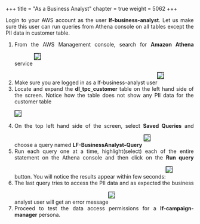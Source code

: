 +++
title = "As a Business Analyst"
chapter = true
weight = 5062
+++

<div style="text-align: justify">
   Login to your AWS account as the user <b>lf-business-analyst</b>. Let us make sure this user can run queries from Athena console on all tables except the PII data in customer table.
  <ol>
    <li>From the AWS Management console, search for <b>Amazon Athena</b> service <img src="/images/Query-AthenaService-search.png" style="margin:15px 0px; border:1px solid black"/>
    </li>
    <li>Make sure you are logged in as a lf-business-analyst user<img src="/images/business-analyst-view.png" style="margin:15px 0px; border:1px solid black"/>
    </li>
    <li>Locate and expand the <b>dl_tpc_customer</b> table on the left hand side of the screen. Notice how the table does not show any PII data for the customer table</li><img src="/images/business-analyst-noPII.png" style="margin:15px 0px; border:1px solid black"/>
    <li>On the top left hand side of the screen, select <b>Saved Queries</b> and choose a query named <b>LF-BusinessAnalyst-Query</b> <img src="/images/business-analyst-queries.png" style="margin:15px 0px; border:1px solid black"/>
    </li>
    <li>Run each query one at a time, highlight(select) each of the entire statement on the Athena console and then click on the <b>Run query</b> button. You will notice the results appear within few seconds:<img src="/images/business-analyst-query-success.png" style="margin:15px 0px; border:1px solid black"/>
    </li>
    <li>The last query tries to access the PII data and as expected the business analyst user will get an error message<img src="/images/business-analyst-query-failure.png" style="margin:15px 0px; border:1px solid black"/></li>
    <li>Proceed to test the data access permissions for a <b>lf-campaign-manager</b> persona.</li>
  </ol>
</div>
